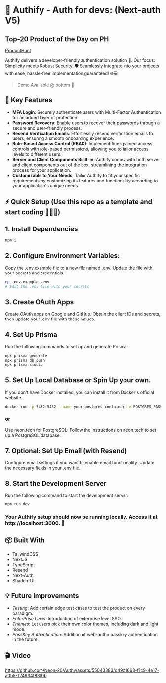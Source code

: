 # 🔐 Authify - Auth for devs: (Next-auth V5)
## Top-20 Product of the Day on PH
[ProductHunt](https://www.producthunt.com/products/authify)

Authify delivers a developer-friendly authentication solution 🤝. Our focus: Simplicity meets Robust Security! 🛡️ Seamlessly integrate into your projects with ease, hassle-free implementation guaranteed! 🌐💻 
> Demo Available @ bottom 🎥

## 🚀 Key Features

- **MFA Login**: Securely authenticate users with Multi-Factor Authentication for an added layer of protection.
- **Password Recovery**: Enable users to recover their passwords through a secure and user-friendly process.
- **Resend Verification Emails**: Effortlessly resend verification emails to users, ensuring a smooth onboarding experience.
- **Role-Based Access Control (RBAC)**: Implement fine-grained access controls with role-based permissions, allowing you to tailor access levels to different users.
- **Server and Client Components Built-in**: Authify comes with both server and client components out of the box, streamlining the integration process for your application.
- **Customizable to Your Needs**: Tailor Authify to fit your specific requirements by customizing its features and functionality according to your application's unique needs.

##  ⚡️ Quick Setup (Use this repo as a template and start coding 👨🏻‍💻)
## 1. Install Dependencies

```bash
npm i
```
## 2. Configure Environment Variables:
Copy the .env.example file to a new file named .env. Update the file with your secrets and credentials.

```bash
cp .env.example .env
# Edit the .env file with your secrets
```
## 3. Create OAuth Apps
Create OAuth apps on Google and GitHub. Obtain the client IDs and secrets, then update your .env file with these values.

## 4. Set Up Prisma
Run the following commands to set up and generate Prisma:

```bash
npx prisma generate
npx prisma db push
npx prisma studio
```
## 5. Set Up Local Database or Spin Up your own.
If you don't have Docker installed, you can install it from Docker's official website.

```bash
docker run -p 5432:5432 --name your-postgres-container -e POSTGRES_PASSWORD=your-password -d postgres
```
### or

Use neon.tech for PostgreSQL:
Follow the instructions on neon.tech to set up a PostgreSQL database.

## 7. Optional: Set Up Email (with Resend)
Configure email settings if you want to enable email functionality. Update the necessary fields in your .env file.

## 8.  Start the Development Server
Run the following command to start the development server:
```bash
npm run dev
```
### Your Authify setup should now be running locally. Access it at http://localhost:3000. 🎉

## 📦 Built With

- TailwindCSS
- NextJS
- TypeScript
- Resend
- Next-Auth
- Shadcn-UI

## 💡 Future Improvements

- *Testing*: Add certain edge test cases to test the product on every paradigm.
- *EnterPrise Level*: Introduction of enterprise level SSO.
- *Themes*: Let users pick their own color themes, including dark and light mode.
- *PassKey Authentication*: Addition of web-authn passkey authentication in the future.

## 🎬 Video

https://github.com/Neon-20/Authy/assets/55043383/c4921663-f1c9-4e17-a0b5-124934f83f0b
